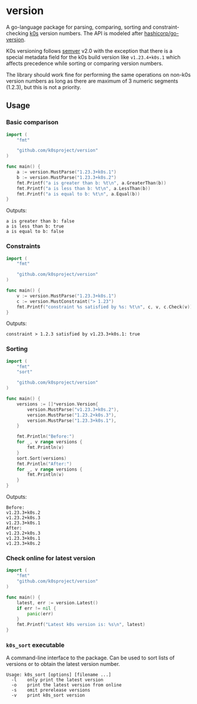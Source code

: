 # version

A go-language package for parsing, comparing, sorting and constraint-checking [k0s](https://github.com/k0sproject/k0s) version numbers. The API is modeled after [hashicorp/go-version](https://github.com/hashicorp/go-version). 

K0s versioning follows [semver](https://semver.org/) v2.0 with the exception that there is a special metadata field for the k0s build version like `v1.23.4+k0s.1` which affects precedence while sorting or comparing version numbers.

The library should work fine for performing the same operations on non-k0s version numbers as long as there are maximum of 3 numeric segments (1.2.3), but this is not a priority.

## Usage

### Basic comparison

```go
import (
	"fmt"

	"github.com/k0sproject/version"
)

func main() {
	a := version.MustParse("1.23.3+k0s.1")
	b := version.MustParse("1.23.3+k0s.2")
	fmt.Printf("a is greater than b: %t\n", a.GreaterThan(b))
	fmt.Printf("a is less than b: %t\n", a.LessThan(b))
	fmt.Printf("a is equal to b: %t\n", a.Equal(b))
}
```

Outputs:

```text
a is greater than b: false
a is less than b: true
a is equal to b: false
```

### Constraints

```go
import (
	"fmt"

	"github.com/k0sproject/version"
)

func main() {
	v := version.MustParse("1.23.3+k0s.1")
	c := version.MustConstraint("> 1.23")
    fmt.Printf("constraint %s satisfied by %s: %t\n", c, v, c.Check(v))
}
```

Outputs:

```text
constraint > 1.2.3 satisfied by v1.23.3+k0s.1: true
```

### Sorting

```go
import (
	"fmt"
    "sort"

	"github.com/k0sproject/version"
)

func main() {
    versions := []*version.Version{
	    version.MustParse("v1.23.3+k0s.2"),
        version.MustParse("1.23.2+k0s.3"),
        version.MustParse("1.23.3+k0s.1"),
    }

    fmt.Println("Before:")
    for _, v range versions {
        fmt.Println(v)
    }
    sort.Sort(versions)
    fmt.Println("After:")
    for _, v range versions {
        fmt.Println(v)
    }
}
```

Outputs:

```text
Before:
v1.23.3+k0s.2
v1.23.2+k0s.3
v1.23.3+k0s.1
After:
v1.23.2+k0s.3
v1.23.3+k0s.1
v1.23.3+k0s.2
```

### Check online for latest version

```go
import (
	"fmt"
	"github.com/k0sproject/version"
)

func main() {
	latest, err := version.Latest()
	if err != nil {
		panic(err)
	}
	fmt.Printf("Latest k0s version is: %s\n", latest)
}
```

### `k0s_sort` executable

A command-line interface to the package. Can be used to sort lists of versions or to obtain the latest version number.

```console
Usage: k0s_sort [options] [filename ...]
  -l	only print the latest version
  -o	print the latest version from online
  -s	omit prerelease versions
  -v	print k0s_sort version
```
